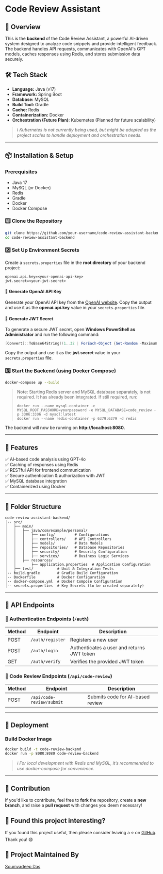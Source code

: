 # Code Review Assistant

## 🚀 Overview
This is the **backend** of the Code Review Assistant, a powerful AI-driven system designed to analyze code snippets and provide intelligent feedback. The backend handles API requests, communicates with OpenAI's GPT models, caches responses using Redis, and stores submission data securely.

## 🛠 Tech Stack
- **Language:** Java (v17)
- **Framework:** Spring Boot
- **Database:** MySQL
- **Build Tool:** Gradle
- **Cache:** Redis
- **Containerization:** Docker
- **Orchestration (Future Plan):** Kubernetes (Planned for future scalability)

> ℹ️ *Kubernetes is not currently being used, but might be adopted as the project scales to handle deployment and orchestration needs.*

---

## 📦 Installation & Setup

### Prerequisites
- Java 17
- MySQL (or Docker)
- Redis
- Gradle
- Docker
- Docker Compose

### 1️⃣ Clone the Repository
```sh
git clone https://github.com/your-username/code-review-assistant-backend.git
cd code-review-assistant-backend
```

### 2️⃣ Set Up Environment Secrets

Create a `secrets.properties` file in the **root directory** of your backend project:

```properties
openai.api.key=<your-openai-api-key>
jwt.secret=<your-jwt-secret>
```

#### 🔑 Generate OpenAI API Key

Generate your OpenAI API key from the [OpenAI website](https://platform.openai.com/).
Copy the output and use it as the **openai.api.key** value in your `secrets.properties` file.

#### 🔐 Generate JWT Secret

To generate a secure JWT secret, open **Windows PowerShell as Administrator** and run the following command:

```powershell
[Convert]::ToBase64String((1..32 | ForEach-Object {Get-Random -Maximum 256}))
```
Copy the output and use it as the **jwt.secret** value in your `secrets.properties` file.

### 3️⃣ Start the Backend (using Docker Compose)

```sh
docker-compose up --build
```
> Note: Starting Redis server and MySQL database separately, is not required. It has already been integrated.
> If still required, run:
> ```
> docker run --name mysql-container -e MYSQL_ROOT_PASSWORD=yourpassword -e MYSQL_DATABASE=code_review -p 3306:3306 -d mysql:latest
> docker run --name redis-container -p 6379:6379 -d redis
> ```
The backend will now be running on **http://localhost:8080**.

---

## 📌 Features

✅ AI-based code analysis using GPT-4o  
✅ Caching of responses using Redis  
✅ RESTful API for frontend communication  
✅ Secure authentication & authorization with JWT  
✅ MySQL database integration  
✅ Containerized using Docker

---

## 📂 Folder Structure

```
code-review-assistant-backend/
│-- src/
│   ├── main/
│   │   ├── java/com/example/personal/
│   │   │   ├── config/         # Configurations
│   │   │   ├── controllers/    # API Controllers
│   │   │   ├── models/         # Data Models
│   │   │   ├── repositories/   # Database Repositories
│   │   │   ├── security/       # Security Configuration
│   │   │   ├── services/       # Business Logic Services
│   │   ├── resources/
│   │       ├── application.properties  # Application Configuration
│   ├── test/           # Unit & Integration Tests
│-- build.gradle        # Gradle Build Configuration
│-- Dockerfile          # Docker Configuration
│-- docker-compose.yml  # Docker Compose Configuration
│-- secrets.properties  # Key Secrets (to be created separately)
```

---

## 📜 API Endpoints

### 🔐 Authentication Endpoints (`/auth`)
| Method | Endpoint         | Description                                 |
|--------|------------------|---------------------------------------------|
| POST   | `/auth/register` | Registers a new user                        |
| POST   | `/auth/login`    | Authenticates a user and returns JWT token  |
| GET    | `/auth/verify`   | Verifies the provided JWT token             |

### 🤖 Code Review Endpoints (`/api/code-review`)
| Method | Endpoint                  | Description                          |
|--------|---------------------------|--------------------------------------|
| POST   | `/api/code-review/submit` | Submits code for AI-based review     |

---

## 📌 Deployment

### Build Docker Image

```sh
docker build -t code-review-backend .
docker run -p 8080:8080 code-review-backend
```
> *ℹ️ For local development with Redis and MySQL, it’s recommended to use docker-compose for convenience.*

---

## 🎯 Contribution

If you'd like to contribute, feel free to **fork** the repository, create a **new branch**, and raise a **pull request** with changes you deem necessary!

## 💚 Found this project interesting?

If you found this project useful, then please consider leaving a ⭐ on [GitHub](https://github.com/your-username/code-review-assistant-backend). Thank you! 😄

## 👨 Project Maintained By

[Soumyadeep Das](https://www.linkedin.com/in/soumya0021/)

